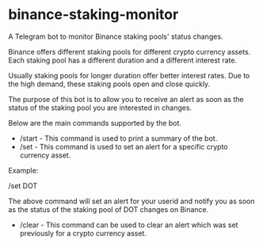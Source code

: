 # binance-staking-monitor
A Telegram bot to monitor Binance staking pools' status changes.

Binance offers different staking pools for different crypto currency assets. Each staking pool has a different duration and a different interest rate.

Usually staking pools for longer duration offer better interest rates. Due to the high demand, these staking pools open and close quickly.

The purpose of this bot is to allow you to receive an alert as soon as the status of the staking pool you are interested in changes.

Below are the main commands supported by the bot.

- /start - This command is used to print a summary of the bot.
- /set - This command is used to set an alert for a specific crypto currency asset.

Example:

/set DOT

The above command will set an alert for your userid and notify you as soon as the status of the staking pool of DOT changes on Binance.

- /clear - This command can be used to clear an alert which was set previously for a crypto currency asset.
